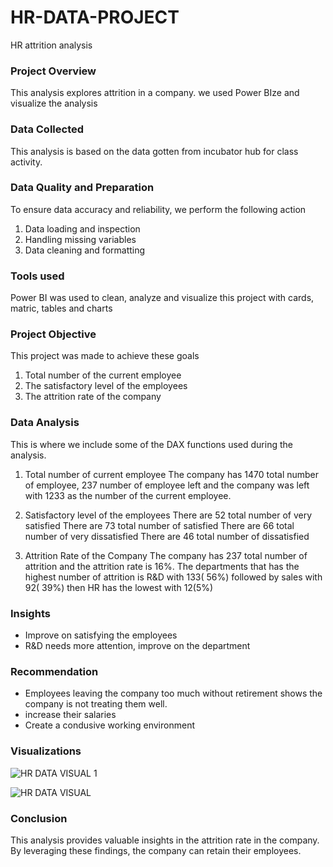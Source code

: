 # HR-DATA-PROJECT
HR attrition analysis

### Project Overview

This analysis explores attrition in a company.
we used Power BIze and visualize the analysis

### Data Collected

This analysis is based on the data gotten from incubator hub for class activity.

### Data Quality and Preparation

To ensure data accuracy and reliability, we perform the following action
1. Data loading and inspection
2. Handling missing variables
3. Data cleaning and formatting

### Tools used

Power BI was used to clean, analyze and visualize this project with cards, matric, tables and charts

### Project Objective

This project was made to achieve these goals
1. Total number of the current employee
2. The satisfactory level of the employees
3. The attrition rate of the company

### Data Analysis

This is where we include some of the DAX functions used during the analysis.
1. Total number of current employee
   The company has 1470 total number of employee, 237 number of employee left and the company was left with 1233 as the number 
   of the current employee.
2. Satisfactory level of the employees
   There are 52 total number of very satisfied
   There are 73 total number of satisfied
   There are 66 total number of very dissatisfied
   There are 46 total number of dissatisfied

3. Attrition Rate of the Company
   The company has 237 total number of attrition and the attrition rate is 16%.
   The departments that has the highest number of attrition is R&D with 133( 56%) followed by sales with 92( 39%) then HR has 
   the lowest with 12(5%)

### Insights

- Improve on satisfying the employees
- R&D needs more attention, improve on the department

### Recommendation

- Employees leaving the company too much without retirement shows the company is not treating them well.
- increase their salaries
- Create a condusive working environment

### Visualizations


![HR DATA VISUAL 1](https://github.com/user-attachments/assets/53cc634b-5344-4ec4-a1a3-6281a58607b6)



![HR DATA VISUAL](https://github.com/user-attachments/assets/155c3a2a-dd3b-4592-97af-392f25db5595)



### Conclusion

This analysis provides valuable insights in the attrition rate in the company.
By leveraging these findings, the company can retain their employees.
   
